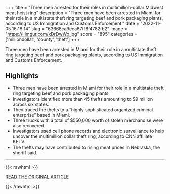 +++
title = "Three men arrested for their roles in multimillion-dollar Midwest meat heist ring"
description = "Three men have been arrested in Miami for their role in a multistate theft ring targeting beef and pork packaging plants, according to US Immigration and Customs Enforcement."
date = "2022-11-05 16:18:14"
slug = "63668ca9eca67ff8f4782fb2"
image = "https://i.imgur.com/xDrDwWo.jpg"
score = "895"
categories = ['milliondollar', 'county', 'theft']
+++

Three men have been arrested in Miami for their role in a multistate theft ring targeting beef and pork packaging plants, according to US Immigration and Customs Enforcement.

## Highlights

- Three men have been arrested in Miami for their role in a multistate theft ring targeting beef and pork packaging plants.
- Investigators identified more than 45 thefts amounting to $9 million across six states.
- They traced the thefts to a “highly sophisticated organized criminal enterprise” based in Miami.
- Three trucks with a total of $550,000 worth of stolen merchandise were also recovered.
- Investigators used cell phone records and electronic surveillance to help uncover the multimillion dollar theft ring, according to CNN affiliate KETV.
- The thefts may have contributed to rising meat prices in Nebraska, the sheriff said.

---

{{< rawhtml >}}
  <p class="article-category">
    <a target="_blank" href="https://edition.cnn.com/2022/11/05/us/nebraska-midwest-meat-heist-arrest-trnd/index.html">READ THE ORIGINAL ARTICLE</a>
  </p>
{{< /rawhtml >}}
